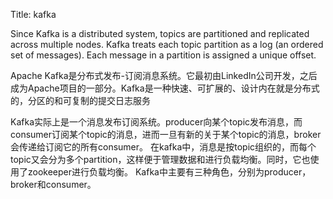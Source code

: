 Title: kafka 


Since Kafka is a distributed system, topics are partitioned and replicated across multiple nodes.
Kafka treats each topic partition as a log (an ordered set of messages). Each message in a partition is assigned a unique offset.

Apache Kafka是分布式发布-订阅消息系统。它最初由LinkedIn公司开发，之后成为Apache项目的一部分。Kafka是一种快速、可扩展的、设计内在就是分布式的，分区的和可复制的提交日志服务

Kafka实际上是一个消息发布订阅系统。producer向某个topic发布消息，而consumer订阅某个topic的消息，进而一旦有新的关于某个topic的消息，broker会传递给订阅它的所有consumer。 在kafka中，消息是按topic组织的，而每个topic又会分为多个partition，这样便于管理数据和进行负载均衡。同时，它也使用了zookeeper进行负载均衡。
Kafka中主要有三种角色，分别为producer，broker和consumer。
